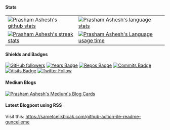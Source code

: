 #### Stats

<table align="center" cellspacing="0" cellpadding="0" border="0">
   <tr>
    <td>
      <a href="https://prasham.me" target="_blank">
        <img src="https://github-readme-stats.vercel.app/api?username=p-racoon&show_icons=true&include_all_commits=true&theme=github_dark&hide_border=true&hide=stars&count_private=true" alt="Prasham Ashesh's github stats">
      <a/>
    </td>
    <td>
      <a href="https://prasham.me" target="_blank">
        <img src="https://github-readme-stats.vercel.app/api/top-langs/?username=p-racoon&theme=github_dark&layout=compact&hide_border=true&exclude_repo=SNPproject,Morphological-Analyzer-for-Sanskrit" alt="Prasham Ashesh's language stats">
      <a/>
    </td>
   </tr>
  <tr>
  <tr>
    <td>
      <a href="https://prasham.me" target="_blank">
        <img src="https://github-readme-streak-stats.herokuapp.com?user=p-racoon&theme=tokyonight_duo&hide_border=true" alt="Prasham Ashesh's streak stats">
      <a/>
    </td>
    <td>
      <a href="https://prasham.me" target="_blank">
        <img src="https://github-readme-stats.vercel.app/api/pin/?username=p-racoon&repo=p-racoon&theme=github_dark&hide_border=true" alt="Prasham Ashesh's Language usage time">
      <a/>
    </td>
   </tr>
</table>

#### Shields and Badges
[![GitHub followers](https://img.shields.io/github/followers/p-racoon?style=social)]()
[![Years Badge](https://badges.pufler.dev/years/p-racoon)]()
[![Repos Badge](https://badges.pufler.dev/repos/p-racoon)]()
[![Commits Badge](https://badges.pufler.dev/commits/monthly/p-racoon)]()
[![Visits Badge](https://badges.pufler.dev/visits/p-racoon/p-racoon)]()
[![Twitter Follow](https://img.shields.io/twitter/follow/Prasham09?style=social)](https://twitter.com/Prasham09)

#### Medium Blogs

[![Prasham Ashesh's Medium's Blog Cards](https://github-cards-external-blogs.souravdey777.vercel.app/getMediumBlogs?username=prasham9.ash&type=vertical)](https://medium.com/@prasham9.ash)

<!-- [![Prasham Ashesh's Dev.to's Blog Cards](https://github-cards-external-blogs.souravdey777.vercel.app/getDevBlogs?username=pracoon&type=horizontal)](https://dev.to/pracoon) -->



#### Latest Blogpost using RSS

Visit this:  https://sametcelikbicak.com/github-action-ile-readme-guncelleme

<!-- #### Activity Graph

<div align="center">
  <img src="https://activity-graph.herokuapp.com/graph?username=p-racoon&bg_color=000000&color=e6e3e3&line=ffffff&point=edeff2">
</div> -->


<!--
**p-racoon/p-racoon** is a ✨ _special_ ✨ repository because its `README.md` (this file) appears on your GitHub profile.

Here are some ideas to get you started:

- 🔭 I’m currently working on ...
- 🌱 I’m currently learning ...
- 👯 I’m looking to collaborate on ...
- 🤔 I’m looking for help with ...
- 💬 Ask me about ...
- 📫 How to reach me: ...
- 😄 Pronouns: ...
- ⚡ Fun fact: ...
-->
